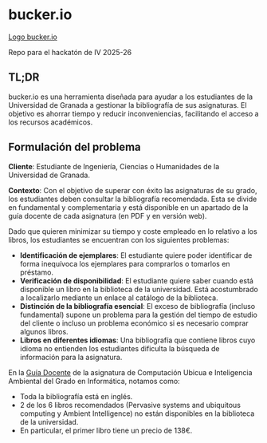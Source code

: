 # bucker.io
[Logo bucker.io](assets/logo.png)

Repo para el hackatón de IV 2025-26

## TL;DR

bucker.io es una herramienta diseñada para ayudar a los estudiantes de la Universidad de Granada a gestionar la bibliografía de sus asignaturas. El objetivo es ahorrar tiempo y reducir inconveniencias, facilitando el acceso a los recursos académicos.

## Formulación del problema

**Cliente**: Estudiante de Ingeniería, Ciencias o Humanidades de la Universidad de Granada.

**Contexto**: Con el objetivo de superar con éxito las asignaturas de su grado, los estudiantes deben consultar la bibliografía recomendada. Esta se divide en fundamental y complementaria y está disponible en un apartado de la guía docente de cada asignatura (en PDF y en versión web).

Dado que quieren minimizar su tiempo y coste empleado en lo relativo a los libros, los estudiantes se encuentran con los siguientes problemas:

* **Identificación de ejemplares**: El estudiante quiere poder identificar de forma inequívoca los ejemplares para comprarlos o tomarlos en préstamo.
* **Verificación de disponibilidad**: El estudiante quiere saber cuando está disponible un libro en la biblioteca de la universidad. Está acostumbrado a localizarlo mediante un enlace al catálogo de la biblioteca.
* **Distinción de la bibliografía esencial**: El exceso de bibliografía (incluso fundamental) supone un problema para la gestión del tiempo de estudio del cliente o incluso un problema económico si es necesario comprar algunos libros.
* **Libros en diferentes idiomas**: Una bibliografía que contiene libros cuyo idioma no entienden los estudiantes dificulta la búsqueda de información para la asignatura.


En la [Guía Docente](https://www.ugr.es/estudiantes/grados/grado-ingenieria-informatica/computacubicua-inteligambiental-etecnolinf/guia-docente) de la asignatura de Computación Ubicua e Inteligencia Ambiental del Grado en Informática, notamos como:

- Toda la bibliografía está en inglés.
- 2 de los 6 libros recomendados (Pervasive systems and ubiquitous computing y Ambient Intelligence) no están disponibles en la biblioteca de la universidad.
- En particular, el primer libro tiene un precio de 138€.

